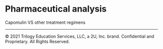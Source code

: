# Pharmaceutical analysis

Capomulin VS other treatment regimens
- - -

© 2021 Trilogy Education Services, LLC, a 2U, Inc. brand. Confidential and Proprietary. All Rights Reserved.
